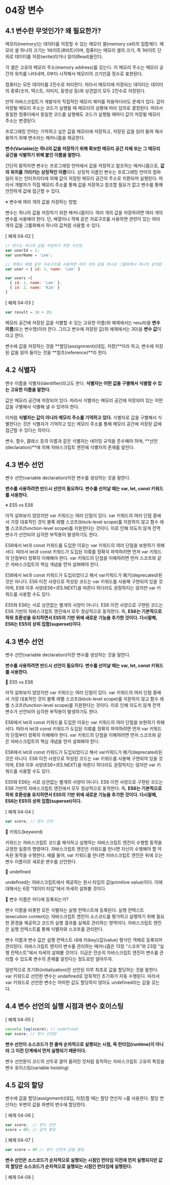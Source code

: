 # 04장 변수

## 4.1 변수란 무엇인가? 왜 필요한가?

메모리(memory)는 데이터를 저장할 수 있는 메모리 셀(memory cell)의 집합체다. 메모리 셀 하나의 크기는 1바이트(8비트)이며, 컴퓨터는 메모리 셀의 크기, 즉 1바이트 단위로 데이터를 저장(write)라거나 읽어(Read)들인다.

각 셀은 고유의 메모리 주소(memory address)를 갖는다. 이 메모리 주소는 메모리 공간의 위치를 나타내며, 0부터 시작해서 메모리의 크기만큼 정수로 표현된다.

컴퓨터는 모든 데이터를 2진수로 처리한다. 따라서 메모리에 저장되는 데이터는 데이터의 종류(숫자, 텍스트, 이미지, 동영상 등)와 상관없이 모두 2진수로 저장된다.

만약 자바스크립트가 개발자의 직접적인 메모리 제어를 허용하더라도 문제가 있다. 값이 저장될 메모리 주소는 코드가 실행될 때 메모리의 상황에 따라 임의로 결정된다. 따라서 동일한 컴퓨터에서 동일한 코드를 실행해도 코드가 실행될 때마다 값이 저장될 메모리 주소는 변경된다.

프로그래밍 언어는 기억하고 싶은 값을 메모리에 저장하고, 저장된 값을 읽어 들여 재사용하기 위해 변수라는 매커니즘을 제공한다.

**변수(Variable)는 하나의 값을 저장하기 위해 확보한 메모리 공간 자체 또는 그 메모리 공간을 식별하기 위해 붙인 이름을 말한다.**

간단히 말하자면 변수는 프로그래밍 언어에서 값을 저장하고 참조하는 메커니즘으로, **값의 위치를 가리키는 상징적인 이름**이다. 상징적 이름인 변수는 프로그래밍 언어의 컴파일러 또는 인터프리터에 의해 값이 저장된 메모리 공간의 주소로 치환되어 실행된다. 따라서 개발자가 직접 메모리 주소를 통해 값을 저장하고 참조할 필요가 없고 변수를 통해 안전하게 값에 접근할 수 있다.

※ 변수에 여러 개의 값을 저장하는 방법

변수는 하나의 값을 저장하기 위한 메커니즘이다. 여러 개의 값을 저장하려면 여러 개의 변수를 사용해야 한다. 단, 배열이나 객체 같은 자료구조를 사용하면 관련이 있는 여러 개의 값을 그룹화해서 하나의 값처럼 사용할 수 있다.

[ 예제 04-02 ]

```jsx
// 변수는 하나의 값을 저장하기 위한 수단읻.
var userId = 1;
var userName = 'Lee';

// 객체나 배열 같은 자료구조를 사용하면 여러 개의 값을 하나로 그룹화해서 하나의 값처럼 사용할 수 있다.
var user = { id: 1, name: 'Lee' }

var users =[
  { id: 1, name: 'Lee' },
  { id: 2, name: 'Kim' }
]
```

[ 예제 04-03 ]

```jsx
var result = 10 + 20;
```

메모리 공간에 저장된 값을 식별할 수 있는 고유한 이름(위 예제에서는 result)을 **변수 이름**(또는 변수명)이라 한다. 그리고 변수에 저장된 값(위 예제에서는 30)을 **변수 값**이라고 한다.

변수에 값을 저장하는 것을 **할당(assignment)(대입, 저장)**이라 하고, 변수에 저장된 값을 읽어 들이는 것을 **참조(reference)**라 한다.

## 4.2 식별자

변수 이름을 식별자(identifier)라고도 한다. **식별자는 어떤 값을 구별해서 식별할 수 있는 고유한 이름을 말한다.**

값은 메모리 공간에 저장되어 있다. 따라서 식별자는 메모리 공간에 저장되어 있는 어떤 값을 구별해서 식별해 낼 수 있어야 한다.

이처럼 **식별자는 값이 아니라 메모리 주소를 기억하고 있다.** 식별자로 값을 구별해서 식별한다는 것은 식별자가 기억하고 있는 메모리 주소를 통해 메모리 공간에 저장된 값에 접근할 수 있다는 의미다.

변수, 함수, 클래스 등의 이름과 같은 식별자는 네이밍 규칙을 준수해야 하며, **선언(declaration)**에 의해 자바스크립트 엔진에 식별자의 존재를 알린다.

## 4.3 변수 선언

변수 선언(variable declaration)이란 변수를 생성하는 것을 말한다.

**변수를 사용하려면 반드시 선언이 필요하다. 변수를 선어날 때는 var, let, const 키워드를 사용한다.**

※ ES5 vs ES6

아직 살펴보지 않았지만 var 키워드는 여러 단점이 있다. var 키워드의 여러 단점 중에서 가장 대표적인 것이 블록 레벨 스코프(block-level scope)를 지원하지 않고 함수 레벨 스코프(function-level scope)를 지원한다는 것이다. 이로 인해 의도치 않게 전역 변수가 선언되어 심각한 부작용이 발생하기도 한다.

ES6에서 let과 const 키워드를 도입한 이유는 var 키워드의 여러 단점을 보완하기 위해서다. 따라서 let과 const 키워드가 도입된 이류를 정확히 파악하려면 먼저 var 키워드의 단점부터 정확히 이해해야 한다. var 키워드의 단점을 이해하려면 먼저 스코프와 같은 자바스크립트의 핵심 개념을 먼저 살펴봐야 한다.

ES6에서 let과 const 키워드가 도입되었다고 해서 var키워드가 폐기(deprecated)된 것은 아니다. ES6 이전 사양으로 작성된 코드는 var 키워드를 사용해 구현되어 있을 것이며, ES6 이후 사양(ES6+/ES.NEXT)을 따른다 하더라도 권장하지는 않지만 var 키워드를 사용할 수도 있다.

ES5와 ES6는 서로 상관없는 별개의 사양이 아니다. ES6 이전 사양으로 구현된 코드는 ES6 기반의 자바스크립트 엔진에서 모두 정상적으로 동작한다. 즉, **ES6는 기본적으로 하위 호환성을 유지하면서 ES5의 기반 위에 새로운 기능을 추가한 것이다. 다시말해, ES6는 ES5의 상위 집합(superset)이다.**

## 4.3 변수 선언

변수 선언(variable declaration)이란 변수를 생성하는 것을 말한다.

**변수를 사용하려면 반드시 선언이 필요하다. 변수를 선어날 때는 var, let, const 키워드를 사용한다.**

📄 ES5 vs ES6

아직 살펴보지 않았지만 var 키워드는 여러 단점이 있다. var 키워드의 여러 단점 중에서 가장 대표적인 것이 블록 레벨 스코프(block-level scope)를 지원하지 않고 함수 레벨 스코프(function-level scope)를 지원한다는 것이다. 이로 인해 의도치 않게 전역 변수가 선언되어 심각한 부작용이 발생하기도 한다.

ES6에서 let과 const 키워드를 도입한 이유는 var 키워드의 여러 단점을 보완하기 위해서다. 따라서 let과 const 키워드가 도입된 이류를 정확히 파악하려면 먼저 var 키워드의 단점부터 정확히 이해해야 한다. var 키워드의 단점을 이해하려면 먼저 스코프와 같은 자바스크립트의 핵심 개념을 먼저 살펴봐야 한다.

ES6에서 let과 const 키워드가 도입되었다고 해서 var키워드가 폐기(deprecated)된 것은 아니다. ES6 이전 사양으로 작성된 코드는 var 키워드를 사용해 구현되어 있을 것이며, ES6 이후 사양(ES6+/ES.NEXT)을 따른다 하더라도 권장하지는 않지만 var 키워드를 사용할 수도 있다.

ES5와 ES6는 서로 상관없는 별개의 사양이 아니다. ES6 이전 사양으로 구현된 코드는 ES6 기반의 자바스크립트 엔진에서 모두 정상적으로 동작한다. 즉, **ES6는 기본적으로 하위 호환성을 유지하면서 ES5의 기반 위에 새로운 기능을 추가한 것이다. 다시말해, ES6는 ES5의 상위 집합(superset)이다.**

[ 예제 04-04 ]

```jsx
var score; // 변수 선언
```

📄 키워드(keyword)

키워드는 자바스크립트 코드를 해석하고 실행하는 자바스크립트 엔진이 수행할 동작을 규정한 일종의 명령어다. 자바스크립트 엔진은 키워드를 만나면 자신이 수행해야 할 약속된 동작을 수행한다. 예를 들어, var 키워드를 만나면 자바스크립트 엔진은 뒤에 오는 변수 이름이르 새로운 변수를 선언한다.

📄 undefined

undefined는 자바스크립트에서 제공하는 원시 타입의 값(primitive value)이다. 이에 대해서는 6장 “데이터 타입”에서 자세히 살펴볼 것이다.

📄 변수 이름은 어디에 등록되는가?

변수 이름을 비롯한 모든 식별자는 실행 컨텍스트에 등록된다. 실행 컨텍스트(execution context)는 자바스크립트 엔진이 소스코드를 평가하고 실행하기 위해 필요한 환경을 제공하고 코드의 실행 결과를 실제로 관리하는 영역이다. 자바스크립트 엔진은 실행 컨텍스트를 통해 식별자와 스코프를 관리한다.

변수 이름과 변수 값은 실행 컨텍스트 내에 키(key)/값(value) 형식인 객체로 등록되어 관리된다. 자바스크립트 엔지이 변수를 관리하는 메커니즘은 13장 “스코프”와 23장 “실행 컨텍스트”에서 자세히 살펴볼 것이다. 지금은 잔순히 자바스크립트 엔진이 변수를 관리할 수 있도록 변수의 존재를 알린다는 정도로만 알아두자.

일반적으로 초기화(initialization)란 선언된 이루 최초로 값을 할당하는 것을 말한다. var 키워드로 선언한 변수는 undefined로 암묵적인 초기화가 자동 수행된다. 따라서 var 키워드로 선언한 변수는 어떠한 값도 할당하지 않아도 undefined라는 값을 갖는다.

## 4.4 변수 선언의 실행 시점과 변수 호이스팅

[ 예제 04-05 ]

```jsx
console.log(score); // undefined
var score; // 변수 선언문
```

**변수 선언이 소스코드가 한 줄씩 순차적으로 실행되는 시점, 즉 런타임(runtime)이 아니라 그 이전 단계에서 먼저 실행되기 때문이다.**

변수 선언문이 코드의 선두로 끌어 올려진 것처럼 동작하는 자바스크립트 고유의 특징을 변수 호이스팅(variable hoisting)

## 4.5 값의 할당

변수에 값을 할당(assignment)(대입, 저장)할 때는 할당 연산자 =를 사용한다. 할당 연산자는 우변의 값을 좌변의 변수에 할당한다.

[ 예제 04-06 ]

```jsx
var score;  // 변수 선언
score = 80; // 값의 할당
```

[ 예제 04-07 ]

```jsx
var score = 80 // 변수 선언과 값을 할당
```

**변수 선언은 소스코드가 순차적으로 실행되는 시점인 런타임 이전에 먼저 실행되지만 값의 할당은 소스코드가 순차적으로 실행되는 시점인 런타임에 실행된다.**

[ 예제 04-08 ]
